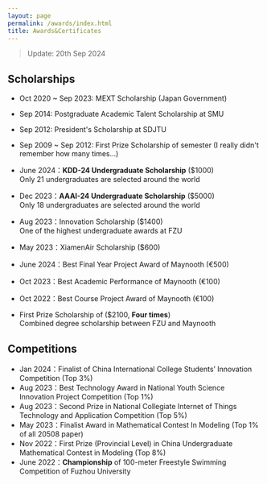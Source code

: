 ```yaml
---
layout: page
permalink: /awards/index.html
title: Awards&Certificates
---
```


> Update: 20th Sep 2024






## Scholarships

- Oct 2020 ~ Sep 2023: MEXT Scholarship (Japan Government)
- Sep 2014: Postgraduate Academic Talent Scholarship at SMU 
- Sep 2012: President's Scholarship at SDJTU
- Sep 2009 ~ Sep 2012: First Prize Scholarship of semester (I really didn't remember how many times...)

- June 2024：**KDD-24 Undergraduate Scholarship** ($1000)<br>Only 21 undergraduates are selected around the world
- Dec 2023：**AAAI-24 Undergraduate Scholarship** ($5000)<br>Only 18 undergraduates are selected around the world
- Aug 2023：Innovation Scholarship ($1400)<br>One of the highest undergraduate awards at FZU
- May 2023：XiamenAir Scholarship ($600)<br>
- June 2024：Best Final Year Project Award of Maynooth (€500)
- Oct 2023：Best Academic Performance of Maynooth (€100)
- Oct 2022：Best Course Project Award of Maynooth (€100)
- First Prize Scholarship of  ($2100, **Four times**)<br>Combined degree scholarship between FZU and Maynooth<br>

## Competitions

- Jan 2024：Finalist of China International College Students’ Innovation Competition (Top 3%)
- Aug 2023：Best Technology Award in National Youth Science Innovation Project Competition (Top 1%)
- Aug 2023：Second Prize in National Collegiate Internet of Things Technology and Application Competition (Top 5%)
- May 2023：Finalist Award in Mathematical Contest In Modeling (Top 1% of all 20508 paper)
- Nov 2022：First Prize (Provincial Level) in China Undergraduate Mathematical Contest in Modeling (Top 8%)
- June 2022：**Championship** of 100-meter Freestyle Swimming Competition of Fuzhou University<br>

<br>

